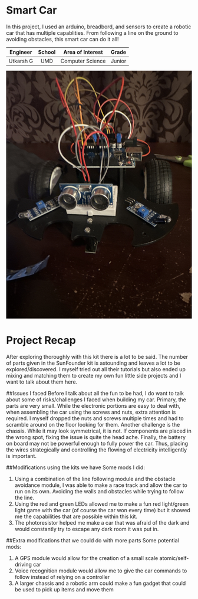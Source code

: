 # Smart Car
In this project, I used an arduino, breadbord, and sensors to create a robotic car that has multiple capablities. From following a line on the ground to avoiding obstacles, this smart car can do it all!

| **Engineer** | **School** | **Area of Interest** | **Grade** |
|:--:|:--:|:--:|:--:|
|Utkarsh G | UMD | Computer Science | Junior

![Headstone Image](IMG_4308.jpg)
  
# Project Recap
After exploring thoroughly with this kit there is a lot to be said. The number of parts given in the SunFounder kit is astounding and leaves a lot to be explored/discovered. I myself tried out all their tutorials but also ended up mixing and matching them to create my own fun little side projects and I want to talk about them here.

##Issues I faced
Before I talk about all the fun to be had, I do want to talk about some of risks/challenges I faced when building my car. Primary, the parts are very small. While the electronic portions are easy to deal with, when assembling the car using the screws and nuts, extra attention is required. I myself dropped the nuts and screws multiple times and had to scramble around on the floor looking for them. Another challenge is the chassis. While it may look symmetrical, it is not. If components are placed in the wrong spot, fixing the issue is quite the head ache. Finally, the battery on board may not be powerful enough to fully power the car. Thus, placing the wires strategically and controlling the flowing of electricity intelligently is important. 

##Modifications using the kits we have
Some mods I did: 
  1) Using a combination of the line following module and the obstacle avoidance module, I was able to make a race track and allow the car to run on its own. Avoiding the walls and obstacles while trying to follow the line.
  2) Using the red and green LEDs allowed me to make a fun red light/green light game with the car (of course the car won every time) but it showed me the capabilities that are possible within this kit. 
  3) The photoresistor helped me make a car that was afraid of the dark and would constantly try to escape any dark room it was put in. 

##Extra modifications that we could do with more parts
Some potential mods: 
  1)	A GPS module would allow for the creation of a small scale atomic/self-driving car
  2) Voice recognition module would allow me to give the car commands to follow instead of relying on a controller
  3) A larger chassis and a robotic arm could make a fun gadget that could be used to pick up items and move them


